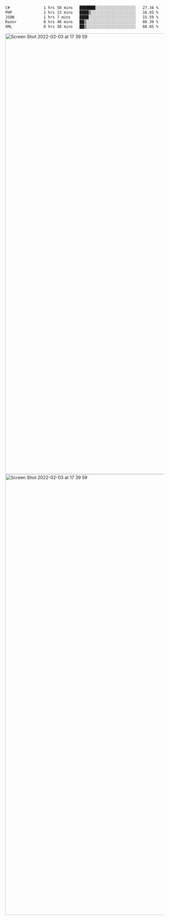 <!--START_SECTION:waka-->

```txt
C#               1 hrs 58 mins   ███████░░░░░░░░░░░░░░░░░░   27.34 %
PHP              1 hrs 13 mins   ████▒░░░░░░░░░░░░░░░░░░░░   16.93 %
JSON             1 hrs 7 mins    ████░░░░░░░░░░░░░░░░░░░░░   15.59 %
Razor            0 hrs 40 mins   ██▒░░░░░░░░░░░░░░░░░░░░░░   09.39 %
XML              0 hrs 38 mins   ██▒░░░░░░░░░░░░░░░░░░░░░░   08.85 %
```

<!--END_SECTION:waka-->

<img width="1400" alt="Screen Shot 2022-02-03 at 17 39 59" src="https://user-images.githubusercontent.com/45716542/152387304-f2b60485-53a6-4f4b-a818-5cefb1b0c0ae.png">
<img width="1400" alt="Screen Shot 2022-02-03 at 17 39 59" src="https://user-images.githubusercontent.com/45716542/152387273-ea5cdf21-2a45-44da-8bef-00c1763b1d42.png">
